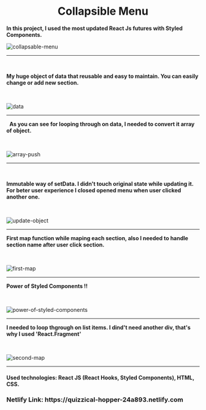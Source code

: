 <h1 style='text-align:center;'> Collapsible Menu </h1>
<strong> In this project, I used the most updated React Js futures with Styled Components.</strong>

![collapsable-menu](https://user-images.githubusercontent.com/57728302/74435202-ecb6fa00-4e31-11ea-822b-8f21203eaa3c.gif)
<hr>

&nbsp;

<strong> My huge object of data that reusable and easy to maintain. You can easily change or add new section. </strong>


&nbsp;
&nbsp;

![data](https://user-images.githubusercontent.com/57728302/74435637-e1180300-4e32-11ea-80d0-3ad638fefbd1.JPG)

<hr>

&nbsp;
<strong> As you can see for looping through on data, I needed to convert it array of object. </strong>
</br>

&nbsp;
&nbsp;

![array-push](https://user-images.githubusercontent.com/57728302/74435811-48ce4e00-4e33-11ea-8ce6-9be61d41ef84.JPG)

<hr>

&nbsp;
&nbsp;

<strong> Immutable way of setData. I didn't touch original state while updating it. For beter user experience I closed opened menu when user clicked another one. 
  &nbsp;

</strong>
&nbsp;
&nbsp;

![update-object](https://user-images.githubusercontent.com/57728302/74436484-8b445a80-4e34-11ea-9850-83d2c36632de.JPG)

<hr>

<strong> First map function while maping each section, also I needed to handle section name after user click section. 
  &nbsp;

</strong>

&nbsp;
&nbsp;

![first-map](https://user-images.githubusercontent.com/57728302/74436305-34d71c00-4e34-11ea-9e3e-402616004a43.JPG)

<hr>

<strong> Power of Styled Components !! 
  &nbsp;

</strong>

&nbsp;
&nbsp;

![power-of-styled-components](https://user-images.githubusercontent.com/57728302/74436837-1cb3cc80-4e35-11ea-909c-e132d25cfb55.JPG)


<hr>

<strong> I needed to loop thgrough on list items. I dind't need another div, that's why I used 'React.Fragment'
  &nbsp;

</strong>

&nbsp;
&nbsp;

![second-map](https://user-images.githubusercontent.com/57728302/74436906-3e14b880-4e35-11ea-8dfe-8d61a65203ee.JPG)


<hr>

<h4><strong>Used technologies: </strong> React JS (React Hooks, Styled Components), HTML, CSS.  </h4>
<h3>Netlify Link: https://quizzical-hopper-24a893.netlify.com</h3>

